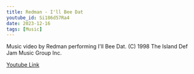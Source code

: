 ```yaml
---
title: Redman - I'll Bee Dat  
youtube_id: Si186d57Ra4
date: 2023-12-16
tags: [Music]
---
```

Music video by Redman performing I'll Bee Dat. (C) 1998 The Island Def Jam Music Group Inc.  

[Youtube Link](https://www.youtube.com/watch?v=Si186d57Ra4)  
